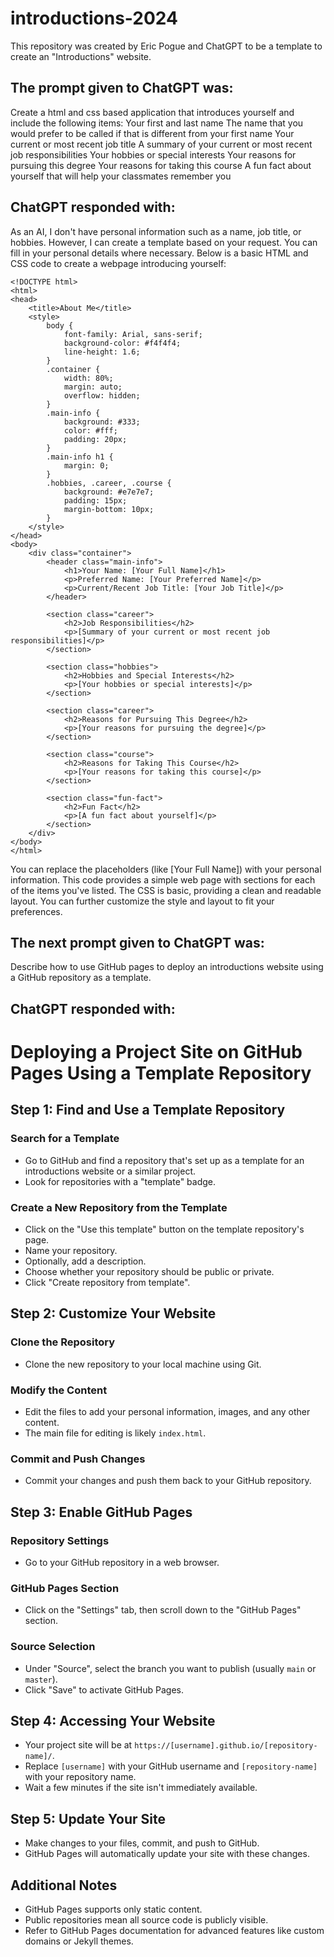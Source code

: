 # introductions-2024
This repository was created by Eric Pogue and ChatGPT to be a template to create an "Introductions" website. 

## The prompt given to ChatGPT was:
Create a html and css based application that introduces yourself and include the following items:
    Your first and last name
    The name that you would prefer to be called if that is different from your first name
    Your current or most recent job title
    A summary of your current or most recent job responsibilities
    Your hobbies or special interests
    Your reasons for pursuing this degree
    Your reasons for taking this course
    A fun fact about yourself that will help your classmates remember you

## ChatGPT responded with:
As an AI, I don't have personal information such as a name, job title, or hobbies. However, I can create a template based on your request. You can fill in your personal details where necessary. Below is a basic HTML and CSS code to create a webpage introducing yourself:


```
<!DOCTYPE html>
<html>
<head>
    <title>About Me</title>
    <style>
        body {
            font-family: Arial, sans-serif;
            background-color: #f4f4f4;
            line-height: 1.6;
        }
        .container {
            width: 80%;
            margin: auto;
            overflow: hidden;
        }
        .main-info {
            background: #333;
            color: #fff;
            padding: 20px;
        }
        .main-info h1 {
            margin: 0;
        }
        .hobbies, .career, .course {
            background: #e7e7e7;
            padding: 15px;
            margin-bottom: 10px;
        }
    </style>
</head>
<body>
    <div class="container">
        <header class="main-info">
            <h1>Your Name: [Your Full Name]</h1>
            <p>Preferred Name: [Your Preferred Name]</p>
            <p>Current/Recent Job Title: [Your Job Title]</p>
        </header>

        <section class="career">
            <h2>Job Responsibilities</h2>
            <p>[Summary of your current or most recent job responsibilities]</p>
        </section>

        <section class="hobbies">
            <h2>Hobbies and Special Interests</h2>
            <p>[Your hobbies or special interests]</p>
        </section>

        <section class="career">
            <h2>Reasons for Pursuing This Degree</h2>
            <p>[Your reasons for pursuing the degree]</p>
        </section>

        <section class="course">
            <h2>Reasons for Taking This Course</h2>
            <p>[Your reasons for taking this course]</p>
        </section>

        <section class="fun-fact">
            <h2>Fun Fact</h2>
            <p>[A fun fact about yourself]</p>
        </section>
    </div>
</body>
</html>
```

You can replace the placeholders (like [Your Full Name]) with your personal information. This code provides a simple web page with sections for each of the items you've listed. The CSS is basic, providing a clean and readable layout. You can further customize the style and layout to fit your preferences.

## The next prompt given to ChatGPT was:
Describe how to use GitHub pages to deploy an introductions website using a GitHub repository as a template.

## ChatGPT responded with:
# Deploying a Project Site on GitHub Pages Using a Template Repository

## Step 1: Find and Use a Template Repository

### Search for a Template
- Go to GitHub and find a repository that's set up as a template for an introductions website or a similar project.
- Look for repositories with a "template" badge.

### Create a New Repository from the Template
- Click on the "Use this template" button on the template repository's page.
- Name your repository.
- Optionally, add a description.
- Choose whether your repository should be public or private.
- Click "Create repository from template".

## Step 2: Customize Your Website

### Clone the Repository
- Clone the new repository to your local machine using Git.

### Modify the Content
- Edit the files to add your personal information, images, and any other content.
- The main file for editing is likely `index.html`.

### Commit and Push Changes
- Commit your changes and push them back to your GitHub repository.

## Step 3: Enable GitHub Pages

### Repository Settings
- Go to your GitHub repository in a web browser.

### GitHub Pages Section
- Click on the "Settings" tab, then scroll down to the "GitHub Pages" section.

### Source Selection
- Under "Source", select the branch you want to publish (usually `main` or `master`).
- Click "Save" to activate GitHub Pages.

## Step 4: Accessing Your Website

- Your project site will be at `https://[username].github.io/[repository-name]/`.
- Replace `[username]` with your GitHub username and `[repository-name]` with your repository name.
- Wait a few minutes if the site isn't immediately available.

## Step 5: Update Your Site

- Make changes to your files, commit, and push to GitHub.
- GitHub Pages will automatically update your site with these changes.

## Additional Notes

- GitHub Pages supports only static content.
- Public repositories mean all source code is publicly visible.
- Refer to GitHub Pages documentation for advanced features like custom domains or Jekyll themes.
